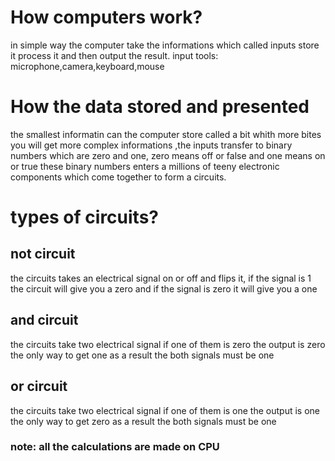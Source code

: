 # How computers work?
in simple way the computer take the informations which called inputs store it process it and then output the result.
input tools: microphone,camera,keyboard,mouse
# How the data stored and presented 
the smallest informatin can the computer store called a bit whith more bites you will get more complex informations ,the inputs transfer to binary numbers which are zero and one, zero means off or false and one means on or true these binary numbers enters a millions of teeny electronic components which come together to form a circuits.
# types of circuits?
## not circuit
the circuits takes an electrical signal on or off and flips it, if the signal is 1 the circuit will give you a zero and if the signal is zero it will give you a one
## and circuit 
the circuits take two electrical signal if one of them is zero the output is zero the only way to get one as a result the both signals must be one
## or circuit 
the circuits take two electrical signal if one of them is one the output is one the only way to get zero as a result  the both signals must be one
### note: all the calculations are made on CPU 
